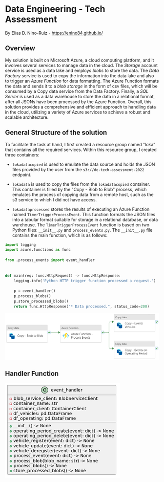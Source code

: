 # Data Engineering - Tech Assessment

By Elías D. Nino-Ruiz - https://enino84.github.io/

## Overview

My solution is built on Microsoft Azure, a cloud computing platform, and it involves several services to manage data in the cloud. The *Storage* account service is used as a data lake and employs *blobs* to store the data. The *Data Factory* service is used to copy the information into the data lake and also to trigger an *Azure Function* for data formatting. The Azure Function formats the data and sends it to a *blob storage* in the form of csv files, which will be consumed by a Copy data service from the Data Factory. Finally, a *SQL Server* is used as a data warehouse to store the data in a relational format, after all JSONs have been processed by the Azure Function. Overall, this solution provides a comprehensive and efficient approach to handling data in the cloud, utilizing a variety of Azure services to achieve a robust and scalable architecture.

## General Structure of the solution

To facilitate the task at hand, I first created a resource group named "loka" that contains all the required services. Within this resource group, I created three containers:

- `lokadatacopied` is used to emulate the data source and holds the JSON files provided by the user from the `s3://de-tech-assessment-2022` endpoint.

- `lokadata` is used to copy the files from the `lokadatacopied` container. This container is filled by the "Copy - Blob to Blob" process, which emulates the process of copying data from a remote host, such as the s3 service to which I did not have access.

- `lokadataprocessed` stores the results of executing an Azure Function named `TimerTriggerProcessEvent`. This function formats the JSON files into a tabular format suitable for storage in a relational database, or data warehouse. The `TimerTriggerProcessEvent` function is based on two Python files: `__init__.py` and `process_events.py`. The `__init__.py` file contains the main function, which is as follows:


```python
import logging
import azure.functions as func

from .process_events import event_handler


def main(req: func.HttpRequest) -> func.HttpResponse:
    logging.info('Python HTTP trigger function processed a request.')

    p = event_handler()
    p.process_blobs()
    p.store_processed_blobs()
    return func.HttpResponse("* Data processed.", status_code=200)
```


<img src="images/general_pipeline.png">


## Handler Function

<img src="images/class_diagram.png">